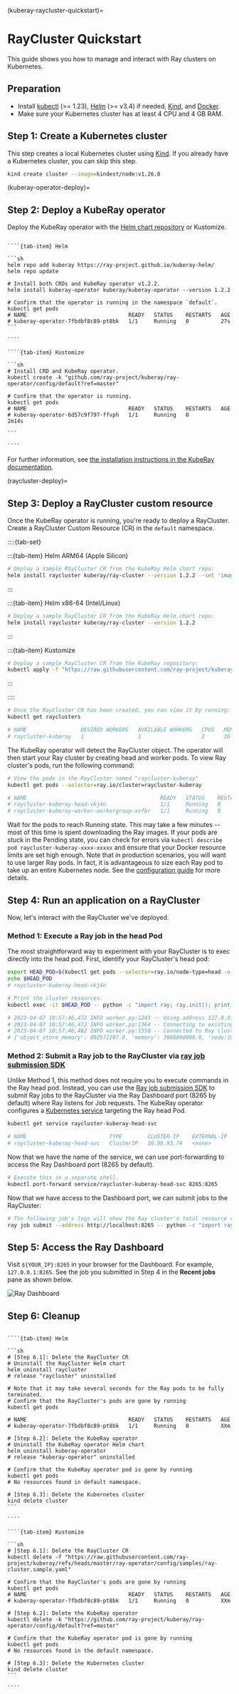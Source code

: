 (kuberay-raycluster-quickstart)=

# RayCluster Quickstart

This guide shows you how to manage and interact with Ray clusters on Kubernetes.

## Preparation

* Install [kubectl](https://kubernetes.io/docs/tasks/tools/#kubectl) (>= 1.23), [Helm](https://helm.sh/docs/intro/install/) (>= v3.4) if needed, [Kind](https://kind.sigs.k8s.io/docs/user/quick-start/#installation), and [Docker](https://docs.docker.com/engine/install/).
* Make sure your Kubernetes cluster has at least 4 CPU and 4 GB RAM.

## Step 1: Create a Kubernetes cluster

This step creates a local Kubernetes cluster using [Kind](https://kind.sigs.k8s.io/). If you already have a Kubernetes cluster, you can skip this step.

```sh
kind create cluster --image=kindest/node:v1.26.0
```

(kuberay-operator-deploy)=
## Step 2: Deploy a KubeRay operator

Deploy the KubeRay operator with the [Helm chart repository](https://github.com/ray-project/kuberay-helm) or Kustomize.

`````{tab-set}

````{tab-item} Helm

```sh
helm repo add kuberay https://ray-project.github.io/kuberay-helm/
helm repo update

# Install both CRDs and KubeRay operator v1.2.2.
helm install kuberay-operator kuberay/kuberay-operator --version 1.2.2

# Confirm that the operator is running in the namespace `default`.
kubectl get pods
# NAME                                READY   STATUS    RESTARTS   AGE
# kuberay-operator-7fbdbf8c89-pt8bk   1/1     Running   0          27s
```

````

````{tab-item} Kustomize

```sh
# Install CRD and KubeRay operator.
kubectl create -k "github.com/ray-project/kuberay/ray-operator/config/default?ref=master"

# Confirm that the operator is running.
kubectl get pods
# NAME                                READY   STATUS    RESTARTS   AGE
# kuberay-operator-6d57c9f797-ffvph   1/1     Running   0          2m14s

```

````

`````

For further information, see [the installation instructions in the KubeRay documentation](https://ray-project.github.io/kuberay/deploy/installation/).

(raycluster-deploy)=
## Step 3: Deploy a RayCluster custom resource

Once the KubeRay operator is running, you're ready to deploy a RayCluster. Create a RayCluster Custom Resource (CR) in the `default` namespace.

  ::::{tab-set}

  :::{tab-item} Helm ARM64 (Apple Silicon)
  ```sh
  # Deploy a sample RayCluster CR from the KubeRay Helm chart repo:
  helm install raycluster kuberay/ray-cluster --version 1.2.2 --set 'image.tag=2.9.0-aarch64'
  ```
  :::

  :::{tab-item} Helm x86-64 (Intel/Linux)
  ```sh
  # Deploy a sample RayCluster CR from the KubeRay Helm chart repo:
  helm install raycluster kuberay/ray-cluster --version 1.2.2
  ```
  :::

  :::{tab-item} Kustomize
  ```sh
  # Deploy a sample RayCluster CR from the KubeRay repository:
  kubectl apply -f "https://raw.githubusercontent.com/ray-project/kuberay/refs/heads/master/ray-operator/config/samples/ray-cluster.sample.yaml"
  ```
  :::

  ::::


```sh
# Once the RayCluster CR has been created, you can view it by running:
kubectl get rayclusters

# NAME                 DESIRED WORKERS   AVAILABLE WORKERS   CPUS   MEMORY   GPUS   STATUS   AGE
# raycluster-kuberay   1                 1                   2      3G       0      ready    95s
```

The KubeRay operator will detect the RayCluster object. The operator will then start your Ray cluster by creating head and worker pods. To view Ray cluster's pods, run the following command:

```sh
# View the pods in the RayCluster named "raycluster-kuberay"
kubectl get pods --selector=ray.io/cluster=raycluster-kuberay

# NAME                                          READY   STATUS    RESTARTS   AGE
# raycluster-kuberay-head-vkj4n                 1/1     Running   0          XXs
# raycluster-kuberay-worker-workergroup-xvfkr   1/1     Running   0          XXs
```

Wait for the pods to reach Running state. This may take a few minutes -- most of this time is spent downloading the Ray images.
If your pods are stuck in the Pending state, you can check for errors via `kubectl describe pod raycluster-kuberay-xxxx-xxxxx` and ensure that your Docker resource limits are set high enough.
Note that in production scenarios, you will want to use larger Ray pods. In fact, it is advantageous to size each Ray pod to take up an entire Kubernetes node. See the [configuration guide](kuberay-config) for more details.

## Step 4: Run an application on a RayCluster

Now, let's interact with the RayCluster we've deployed.

### Method 1: Execute a Ray job in the head Pod

The most straightforward way to experiment with your RayCluster is to exec directly into the head pod.
First, identify your RayCluster's head pod:

```sh
export HEAD_POD=$(kubectl get pods --selector=ray.io/node-type=head -o custom-columns=POD:metadata.name --no-headers)
echo $HEAD_POD
# raycluster-kuberay-head-vkj4n

# Print the cluster resources.
kubectl exec -it $HEAD_POD -- python -c "import ray; ray.init(); print(ray.cluster_resources())"

# 2023-04-07 10:57:46,472 INFO worker.py:1243 -- Using address 127.0.0.1:6379 set in the environment variable RAY_ADDRESS
# 2023-04-07 10:57:46,472 INFO worker.py:1364 -- Connecting to existing Ray cluster at address: 10.244.0.6:6379...
# 2023-04-07 10:57:46,482 INFO worker.py:1550 -- Connected to Ray cluster. View the dashboard at http://10.244.0.6:8265
# {'object_store_memory': 802572287.0, 'memory': 3000000000.0, 'node:10.244.0.6': 1.0, 'CPU': 2.0, 'node:10.244.0.7': 1.0}
```

### Method 2: Submit a Ray job to the RayCluster via [ray job submission SDK](jobs-quickstart)

Unlike Method 1, this method does not require you to execute commands in the Ray head pod.
Instead, you can use the [Ray job submission SDK](jobs-quickstart) to submit Ray jobs to the RayCluster via the Ray Dashboard port (8265 by default) where Ray listens for Job requests.
The KubeRay operator configures a [Kubernetes service](https://kubernetes.io/docs/concepts/services-networking/service/) targeting the Ray head Pod.

```sh
kubectl get service raycluster-kuberay-head-svc

# NAME                          TYPE        CLUSTER-IP    EXTERNAL-IP   PORT(S)                                         AGE
# raycluster-kuberay-head-svc   ClusterIP   10.96.93.74   <none>        8265/TCP,8080/TCP,8000/TCP,10001/TCP,6379/TCP   15m
```

Now that we have the name of the service, we can use port-forwarding to access the Ray Dashboard port (8265 by default).

```sh
# Execute this in a separate shell.
kubectl port-forward service/raycluster-kuberay-head-svc 8265:8265
```

Now that we have access to the Dashboard port, we can submit jobs to the RayCluster:

```sh
# The following job's logs will show the Ray cluster's total resource capacity, including 2 CPUs.
ray job submit --address http://localhost:8265 -- python -c "import ray; ray.init(); print(ray.cluster_resources())"
```

## Step 5: Access the Ray Dashboard

Visit `${YOUR_IP}:8265` in your browser for the Dashboard. For example, `127.0.0.1:8265`.
See the job you submitted in Step 4 in the **Recent jobs** pane as shown below.

![Ray Dashboard](../images/ray-dashboard.png)

## Step 6: Cleanup

`````{tab-set}

````{tab-item} Helm

```sh
# [Step 6.1]: Delete the RayCluster CR
# Uninstall the RayCluster Helm chart
helm uninstall raycluster
# release "raycluster" uninstalled

# Note that it may take several seconds for the Ray pods to be fully terminated.
# Confirm that the RayCluster's pods are gone by running
kubectl get pods

# NAME                                READY   STATUS    RESTARTS   AGE
# kuberay-operator-7fbdbf8c89-pt8bk   1/1     Running   0          XXm

# [Step 6.2]: Delete the KubeRay operator
# Uninstall the KubeRay operator Helm chart
helm uninstall kuberay-operator
# release "kuberay-operator" uninstalled

# Confirm that the KubeRay operator pod is gone by running
kubectl get pods
# No resources found in default namespace.

# [Step 6.3]: Delete the Kubernetes cluster
kind delete cluster
```

````

````{tab-item} Kustomize

```sh
# [Step 6.1]: Delete the RayCluster CR
kubectl delete -f "https://raw.githubusercontent.com/ray-project/kuberay/refs/heads/master/ray-operator/config/samples/ray-cluster.sample.yaml"

# Confirm that the RayCluster's pods are gone by running
kubectl get pods
# NAME                                READY   STATUS    RESTARTS   AGE
# kuberay-operator-7fbdbf8c89-pt8bk   1/1     Running   0          XXm

# [Step 6.2]: Delete the KubeRay operator
kubectl delete -k "https://github.com/ray-project/kuberay/ray-operator/config/default?ref=master"

# Confirm that the KubeRay operator pod is gone by running
kubectl get pods
# No resources found in the default namespace.

# [Step 6.3]: Delete the Kubernetes cluster
kind delete cluster
```

````

`````
